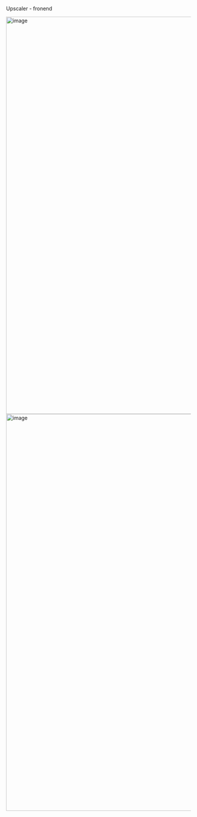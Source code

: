Upscaler - fronend

<img width="1919" height="1079" alt="image" src="https://github.com/user-attachments/assets/73ea9c30-0a52-4fa2-b577-4e173186c809" />
<img width="1919" height="1078" alt="image" src="https://github.com/user-attachments/assets/be660b6e-3cb9-4184-b854-b444c1ec697d" />
